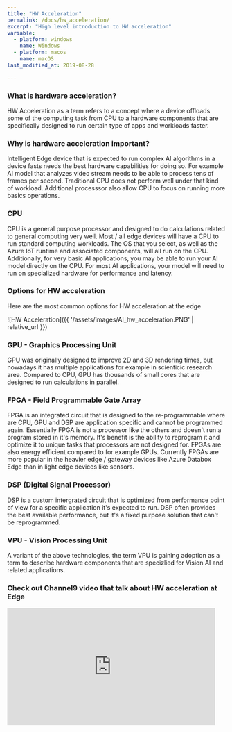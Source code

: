 ```yaml
---
title: "HW Acceleration"
permalink: /docs/hw_acceleration/
excerpt: "High level introduction to HW acceleration"
variable:
  - platform: windows
    name: Windows
  - platform: macos
    name: macOS
last_modified_at: 2019-08-28

---
```


### What is hardware acceleration?

HW Acceleration as a term refers to a concept where a device offloads some of the computing task from CPU to a hardware components that are specifically designed to run certain type of apps and workloads faster. 

### Why is hardware acceleration important?

Intelligent Edge device that is expected to run complex AI algorithms in a device fasts needs the best hardware capabilities for doing so. For example AI model that analyzes video stream needs to be able to process tens of frames per second. Traditional CPU does not perform well under that kind of workload. Additional processsor also allow CPU to focus on running more basics operations.

### CPU

CPU is a general purpose processor and designed to do calculations related to general computing very well. Most / all edge devices will have a CPU to run standard computing workloads.  The OS that you select, as well as the Azure IoT runtime and associated components, will all run on the CPU.  Additionally, for very basic AI applications, you may be able to run your AI model directly on the CPU.  For most AI applications, your model will need to run on specialized hardware for performance and latency.

### Options for HW acceleration

Here are the most common options for HW acceleration at the edge

![HW Acceleration]({{ '/assets/images/AI_hw_acceleration.PNG' | relative_url }})

### GPU - Graphics Processing Unit

GPU was originally designed to improve 2D and 3D rendering times, but nowadays it has multiple applications for example in scienticic research area. Compared to CPU, GPU has thousands of small cores that are designed to run calculations in parallel.

### FPGA - Field Programmable Gate Array

FPGA is an integrated circuit that is designed to the re-programmable where are CPU, GPU and DSP are application specific and cannot be programmed again. Essentially FPGA is not a processor like the others and doesn't run a program stored in it's memory. It's benefit is the ability to reprogram it and optimize it to unique tasks that processors are not designed for. FPGAs are also energy efficient compared to for example GPUs. Currently FPGAs are more popular in the heavier edge / gateway devices like Azure Databox Edge than in light edge devices like sensors.

### DSP (Digital Signal Processor)

DSP is a custom intergrated circuit that is optimized from performance point of view for a specific application it's expected to run. DSP often provides the best available performance, but it's a fixed purpose solution that can't be reprogrammed.

### VPU - Vision Processing Unit

A variant of the above technologies, the term VPU is gaining adoption as a term to describe hardware components that are specizlied for Vision AI and related applications.

### Check out Channel9 video that talk about HW acceleration at Edge

<iframe src="https://channel9.msdn.com/Shows/Internet-of-Things-Show/Hardware-Acceleration-for-AI-at-the-Edge/player" width="480" height="270" allowFullScreen frameBorder="0" title="Hardware Acceleration for AI at the Edge - Microsoft Channel 9 Video"></iframe>
